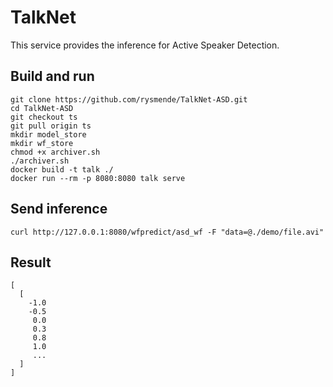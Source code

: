 # TalkNet
This service provides the inference for Active Speaker Detection.

## Build and run
```
git clone https://github.com/rysmende/TalkNet-ASD.git
cd TalkNet-ASD
git checkout ts
git pull origin ts
mkdir model_store
mkdir wf_store
chmod +x archiver.sh
./archiver.sh
docker build -t talk ./
docker run --rm -p 8080:8080 talk serve
```

## Send inference
`
curl http://127.0.0.1:8080/wfpredict/asd_wf -F "data=@./demo/file.avi"
`

## Result
```
[
  [
    -1.0
    -0.5
     0.0
     0.3
     0.8
     1.0
     ...
  ]
]
```
